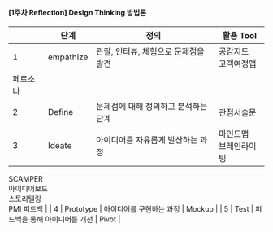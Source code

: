 

#### [1주차 Reflection] Design Thinking 방법론

|      | 단계      | 정의                                 | 활용 Tool                                                    |
| ---- | --------- | ------------------------------------ | ------------------------------------------------------------ |
| 1    | empathize | 관찰, 인터뷰, 체험으로 문제점을 발견 | 공감지도<br/>고객여정맵<br/>
페르소나                         |
| 2    | Define    | 문제점에 대해 정의하고 분석하는 단계 | 관점서술문                                                   |
| 3    | Ideate    | 아이디어를 자유롭게 발산하는 과정    | 마인드맵<br/>브레인라이팅<br/>
SCAMPER<br/>
아이디어보드<br/>
스토리텔링<br/>
PMI 피드백 |
| 4    | Prototype | 아이디어를 구현하는 과정             | Mockup                                                       |
| 5    | Test      | 피드백을 통해 아이디어를 개선        | Pivot                                                        |

